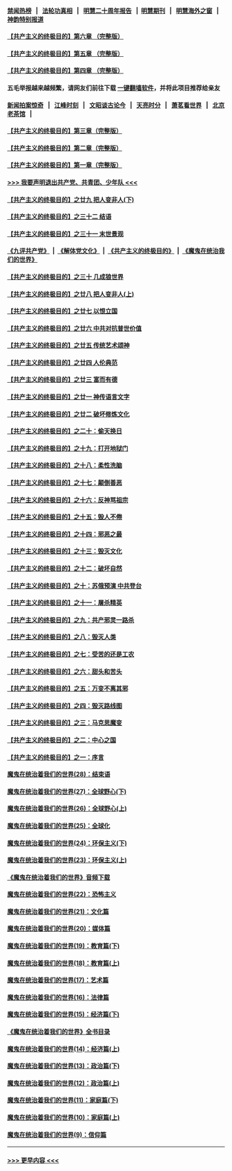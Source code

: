#### [禁闻热榜](热点新闻.md?=0)  &nbsp;&nbsp;|&nbsp;&nbsp; [法轮功真相](https://github.com/gfw-breaker/truth/blob/master/README.md?=0) &nbsp;&nbsp;|&nbsp;&nbsp; [明慧二十周年报告](https://github.com/gfw-breaker/mh-reports/blob/master/README.md?=0) &nbsp;&nbsp;|&nbsp;&nbsp;[明慧期刊](https://github.com/gfw-breaker/mh-qikan) &nbsp;&nbsp;|&nbsp;&nbsp; [明慧海外之窗](https://github.com/gfw-breaker/mh-news/blob/master/README.md?=0) &nbsp;&nbsp;|&nbsp;&nbsp; [神韵特别报道](https://github.com/gfw-breaker/mh-news/blob/master/shenyun.md?=0)
#### [【共产主义的终极目的】第六章 （完整版）](../pages/nsc422/n11428913.md?t=03040302) 
#### [【共产主义的终极目的】第五章 （完整版）](../pages/nsc422/n11428912.md?t=03040302) 
#### [【共产主义的终极目的】第四章 （完整版）](../pages/nsc422/n11428907.md?t=03040302) 
#### 五毛举报越来越频繁，请网友们前往下载 [一键翻墙软件](https://github.com/gfw-breaker/ssr-accounts)，并将此项目推荐给亲友
#### [新闻拍案惊奇](https://github.com/gfw-breaker/banned-news/blob/master/pages/link4.md) &nbsp;&nbsp;|&nbsp;&nbsp; [江峰时刻](https://github.com/gfw-breaker/banned-news/blob/master/pages/link4.md) &nbsp;&nbsp;|&nbsp;&nbsp; [文昭谈古论今](https://github.com/gfw-breaker/banned-news/blob/master/pages/link4.md) &nbsp;&nbsp;|&nbsp;&nbsp; [天亮时分](https://github.com/gfw-breaker/banned-news/blob/master/pages/link4.md) &nbsp;&nbsp;|&nbsp;&nbsp; [萧茗看世界](https://github.com/gfw-breaker/banned-news/blob/master/pages/link4.md) &nbsp;&nbsp;|&nbsp;&nbsp; [北京老茶馆](https://github.com/gfw-breaker/banned-news/blob/master/pages/link4.md) &nbsp;&nbsp;|&nbsp;&nbsp; 
#### [【共产主义的终极目的】第三章（完整版）](../pages/nsc422/n11428848.md?t=03040302) 
#### [【共产主义的终极目的】第二章（完整版）](../pages/nsc422/n11428831.md?t=03040302) 
#### [【共产主义的终极目的】第一章（完整版）](../pages/nsc422/n11417651.md?t=03040302) 
#### [>>> 我要声明退出共产党、共青团、少年队 <<<](https://github.com/begood0513/goodnews/blob/master/quit/letter.md) 
#### [【共产主义的终极目的】之廿九 把人变非人(下)](../pages/nsc422/n11344140.md?t=03040302) 
#### [【共产主义的终极目的】之三十二 结语](../pages/nsc422/n11360535.md?t=03040302) 
#### [【共产主义的终极目的】之三十一 末世景观](../pages/nsc422/n11351129.md?t=03040302) 
#### [《九评共产党》](https://github.com/begood0513/9ping.md/blob/master/README.md) &nbsp;|&nbsp; [《解体党文化》](../../../../jtdwh.md/blob/master/README.md)  &nbsp;|&nbsp; [《共产主义的终极目的》](../../../../gczydzjmd.md/blob/master/README.md) &nbsp;|&nbsp; [《魔鬼在统治我们的世界》](../../../../mgztzwmdsj.md/blob/master/README.md) 
#### [【共产主义的终极目的】之三十 几成狼世界](../pages/nsc422/n11348280.md?t=03040302) 
#### [【共产主义的终极目的】之廿八 把人变非人(上)](../pages/nsc422/n11340492.md?t=03040302) 
#### [【共产主义的终极目的】之廿七 以恨立国](../pages/nsc422/n11336944.md?t=03040302) 
#### [【共产主义的终极目的】之廿六 中共对抗普世价值](../pages/nsc422/n11324785.md?t=03040302) 
#### [【共产主义的终极目的】之廿五 传统艺术颂神](../pages/nsc422/n11296396.md?t=03040302) 
#### [【共产主义的终极目的】之廿四 人伦典范](../pages/nsc422/n11296397.md?t=03040302) 
#### [【共产主义的终极目的】之廿三 富而有德](../pages/nsc422/n11283598.md?t=03040302) 
#### [【共产主义的终极目的】之廿一 神传语言文字](../pages/nsc422/n11263265.md?t=03040302) 
#### [【共产主义的终极目的】之廿二 破坏修炼文化](../pages/nsc422/n11245728.md?t=03040302) 
#### [【共产主义的终极目的】之二十：偷天换日](../pages/nsc422/n11238846.md?t=03040302) 
#### [【共产主义的终极目的】之十九：打开地狱门](../pages/nsc422/n11206376.md?t=03040302) 
#### [【共产主义的终极目的】之十八：柔性洗脑](../pages/nsc422/n11199994.md?t=03040302) 
#### [【共产主义的终极目的】之十七：颠倒善恶](../pages/nsc422/n11179782.md?t=03040302) 
#### [【共产主义的终极目的】之十六：反神骂祖宗](../pages/nsc422/n11166798.md?t=03040302) 
#### [【共产主义的终极目的】之十五：毁人不倦](../pages/nsc422/n11166792.md?t=03040302) 
#### [【共产主义的终极目的】之十四：邪恶之最](../pages/nsc422/n11150249.md?t=03040302) 
#### [【共产主义的终极目的】之十三：毁灭文化](../pages/nsc422/n11135227.md?t=03040302) 
#### [【共产主义的终极目的】之十二：破坏自然](../pages/nsc422/n11135214.md?t=03040302) 
#### [【共产主义的终极目的】之十：苏俄预演 中共登台](../pages/nsc422/n11118424.md?t=03040302) 
#### [【共产主义的终极目的】之十一：屠杀精英](../pages/nsc422/n11118442.md?t=03040302) 
#### [【共产主义的终极目的】之九：共产邪灵一路杀](../pages/nsc422/n11114139.md?t=03040302) 
#### [【共产主义的终极目的】之八：毁灭人类](../pages/nsc422/n11108503.md?t=03040302) 
#### [【共产主义的终极目的】之七：受苦的还是工农](../pages/nsc422/n11101809.md?t=03040302) 
#### [【共产主义的终极目的】之六：甜头和苦头](../pages/nsc422/n11096971.md?t=03040302) 
#### [【共产主义的终极目的】之五：万变不离其邪](../pages/nsc422/n11091285.md?t=03040302) 
#### [【共产主义的终极目的】之四：毁灭路线图](../pages/nsc422/n11086284.md?t=03040302) 
#### [【共产主义的终极目的】之三：马克思魔变](../pages/nsc422/n11061941.md?t=03040302) 
#### [【共产主义的终极目的】之二：中心之国](../pages/nsc422/n11047728.md?t=03040302) 
#### [【共产主义的终极目的】之一：序言](../pages/nsc422/n11086077.md?t=03040302) 
#### [魔鬼在统治着我们的世界(28)：结束语](../pages/nsc422/n10936246.md?t=03040302) 
#### [魔鬼在统治着我们的世界(27)：全球野心(下)](../pages/nsc422/n10928319.md?t=03040302) 
#### [魔鬼在统治着我们的世界(26)：全球野心(上)](../pages/nsc422/n10900318.md?t=03040302) 
#### [魔鬼在统治着我们的世界(25)：全球化](../pages/nsc422/n10788205.md?t=03040302) 
#### [魔鬼在统治着我们的世界(24)：环保主义(下)](../pages/nsc422/n10695307.md?t=03040302) 
#### [魔鬼在统治着我们的世界(23)：环保主义(上)](../pages/nsc422/n10688613.md?t=03040302) 
#### [《魔鬼在统治着我们的世界》音频下载](../pages/nsc422/n10635553.md?t=03040302) 
#### [魔鬼在统治着我们的世界(22)：恐怖主义](../pages/nsc422/n10614727.md?t=03040302) 
#### [魔鬼在统治着我们的世界(21)：文化篇](../pages/nsc422/n10597706.md?t=03040302) 
#### [魔鬼在统治着我们的世界(20)：媒体篇](../pages/nsc422/n10586579.md?t=03040302) 
#### [魔鬼在统治着我们的世界(19)：教育篇(下)](../pages/nsc422/n10564808.md?t=03040302) 
#### [魔鬼在统治着我们的世界(18)：教育篇(上)](../pages/nsc422/n10526970.md?t=03040302) 
#### [魔鬼在统治着我们的世界(17)：艺术篇](../pages/nsc422/n10499093.md?t=03040302) 
#### [魔鬼在统治着我们的世界(16)：法律篇](../pages/nsc422/n10485969.md?t=03040302) 
#### [魔鬼在统治着我们的世界(15)：经济篇(下)](../pages/nsc422/n10469975.md?t=03040302) 
#### [《魔鬼在统治着我们的世界》全书目录](../pages/nsc422/n10464261.md?t=03040302) 
#### [魔鬼在统治着我们的世界(14)：经济篇(上)](../pages/nsc422/n10457370.md?t=03040302) 
#### [魔鬼在统治着我们的世界(13)：政治篇(下)](../pages/nsc422/n10448270.md?t=03040302) 
#### [魔鬼在统治着我们的世界(12)：政治篇(上)](../pages/nsc422/n10444576.md?t=03040302) 
#### [魔鬼在统治着我们的世界(11)：家庭篇(下)](../pages/nsc422/n10440961.md?t=03040302) 
#### [魔鬼在统治着我们的世界(10)：家庭篇(上)](../pages/nsc422/n10435448.md?t=03040302) 
#### [魔鬼在统治着我们的世界(9)：信仰篇](../pages/nsc422/n10432159.md?t=03040302) 

----
#### [ >>> 更早内容 <<< ](../indexes/nsc422-earlier.md)
